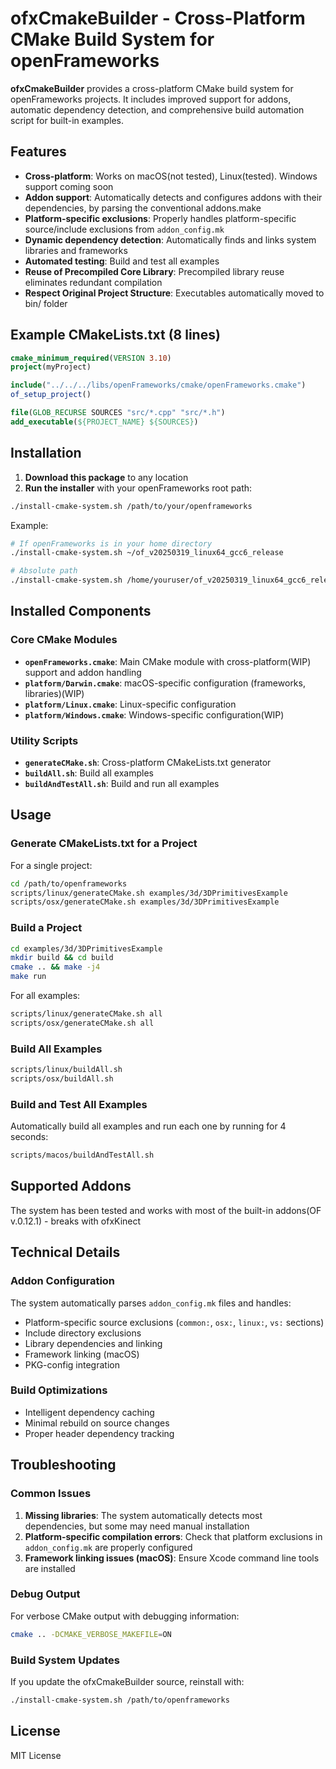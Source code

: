 # ofxCmakeBuilder - Cross-Platform CMake Build System for openFrameworks

**ofxCmakeBuilder** provides a cross-platform CMake build system for openFrameworks projects. It includes improved support for addons, automatic dependency detection, and comprehensive build automation script for built-in examples.

## Features

- **Cross-platform**: Works on macOS(not tested), Linux(tested). Windows support coming soon
- **Addon support**: Automatically detects and configures addons with their dependencies, by parsing the conventional addons.make
- **Platform-specific exclusions**: Properly handles platform-specific source/include exclusions from `addon_config.mk`
- **Dynamic dependency detection**: Automatically finds and links system libraries and frameworks
- **Automated testing**: Build and test all examples
- **Reuse of Precompiled Core Library**: Precompiled library reuse eliminates redundant compilation
- **Respect Original Project Structure**: Executables automatically moved to bin/ folder

## Example CMakeLists.txt (8 lines)
```cmake
cmake_minimum_required(VERSION 3.10)
project(myProject)

include("../../../libs/openFrameworks/cmake/openFrameworks.cmake")
of_setup_project()

file(GLOB_RECURSE SOURCES "src/*.cpp" "src/*.h")
add_executable(${PROJECT_NAME} ${SOURCES})
```

## Installation

1. **Download this package** to any location
2. **Run the installer** with your openFrameworks root path:

```bash
./install-cmake-system.sh /path/to/your/openframeworks
```

Example:

```bash
# If openFrameworks is in your home directory
./install-cmake-system.sh ~/of_v20250319_linux64_gcc6_release

# Absolute path
./install-cmake-system.sh /home/youruser/of_v20250319_linux64_gcc6_release
```

## Installed Components

### Core CMake Modules
- **`openFrameworks.cmake`**: Main CMake module with cross-platform(WIP) support and addon handling
- **`platform/Darwin.cmake`**: macOS-specific configuration (frameworks, libraries)(WIP)
- **`platform/Linux.cmake`**: Linux-specific configuration
- **`platform/Windows.cmake`**: Windows-specific configuration(WIP)

### Utility Scripts
- **`generateCMake.sh`**: Cross-platform CMakeLists.txt generator
- **`buildAll.sh`**: Build all examples
- **`buildAndTestAll.sh`**: Build and run all examples

## Usage

### Generate CMakeLists.txt for a Project

For a single project:

```bash
cd /path/to/openframeworks
scripts/linux/generateCMake.sh examples/3d/3DPrimitivesExample
scripts/osx/generateCMake.sh examples/3d/3DPrimitivesExample
```
### Build a Project

```bash
cd examples/3d/3DPrimitivesExample
mkdir build && cd build
cmake .. && make -j4
make run
```

For all examples:

```bash
scripts/linux/generateCMake.sh all
scripts/osx/generateCMake.sh all
```

### Build All Examples

```bash
scripts/linux/buildAll.sh
scripts/osx/buildAll.sh
```

### Build and Test All Examples

Automatically build all examples and run each one by running for 4 seconds:

```bash
scripts/macos/buildAndTestAll.sh
```

## Supported Addons

The system has been tested and works with most of the built-in addons(OF v.0.12.1) - breaks with ofxKinect


## Technical Details

### Addon Configuration

The system automatically parses `addon_config.mk` files and handles:

- Platform-specific source exclusions (`common:`, `osx:`, `linux:`, `vs:` sections)
- Include directory exclusions
- Library dependencies and linking
- Framework linking (macOS)
- PKG-config integration

### Build Optimizations

- Intelligent dependency caching
- Minimal rebuild on source changes
- Proper header dependency tracking

## Troubleshooting

### Common Issues

1. **Missing libraries**: The system automatically detects most dependencies, but some may need manual installation
2. **Platform-specific compilation errors**: Check that platform exclusions in `addon_config.mk` are properly configured
3. **Framework linking issues (macOS)**: Ensure Xcode command line tools are installed

### Debug Output

For verbose CMake output with debugging information:

```bash
cmake .. -DCMAKE_VERBOSE_MAKEFILE=ON
```

### Build System Updates

If you update the ofxCmakeBuilder source, reinstall with:

```bash
./install-cmake-system.sh /path/to/openframeworks
```
## License

MIT License
